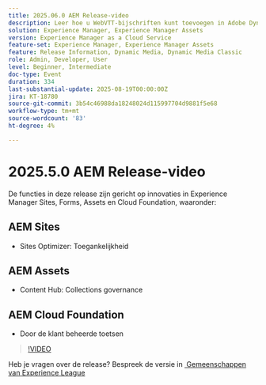 ```yaml
---
title: 2025.06.0 AEM Release-video
description: Leer hoe u WebVTT-bijschriften kunt toevoegen in Adobe Dynamic Media Classic om de toegankelijkheid, SEO en het algemene bereik van uw video's te verbeteren.
solution: Experience Manager, Experience Manager Assets
version: Experience Manager as a Cloud Service
feature-set: Experience Manager, Experience Manager Assets
feature: Release Information, Dynamic Media, Dynamic Media Classic
role: Admin, Developer, User
level: Beginner, Intermediate
doc-type: Event
duration: 334
last-substantial-update: 2025-08-19T00:00:00Z
jira: KT-18780
source-git-commit: 3b54c46988da18248024d115997704d9881f5e68
workflow-type: tm+mt
source-wordcount: '83'
ht-degree: 4%

---
```



# 2025.5.0 AEM Release-video

De functies in deze release zijn gericht op innovaties in Experience Manager Sites, Forms, Assets en Cloud Foundation, waaronder:

## AEM Sites

* Sites Optimizer: Toegankelijkheid

## AEM Assets

* Content Hub: Collections governance

## AEM Cloud Foundation

* Door de klant beheerde toetsen

>[!VIDEO](https://video.tv.adobe.com/v/3470884/?learn=on&enablevpops&captions=dut)

Heb je vragen over de release?  Bespreek de versie in [&#x200B; Gemeenschappen van Experience League &#x200B;](https://adobe.ly/41aKNSd)
